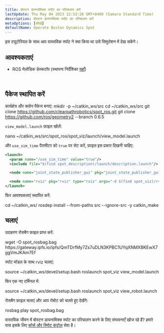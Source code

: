 ```yaml
---
title: बोस्टन डायनामिक्स स्पॉट का परिचालन करें
lastUpdate: Thu May 04 2023 12:53:28 GMT+0400 (Samara Standard Time)
description: बोस्टन डायनामिक्स स्पॉट का परिचालन करें
metaOptions: [सीखें]
defaultName: Operate Boston Dynamics Spot
---
```


इस ट्यूटोरियल के साथ आप वास्तविक स्पॉट ने क्या किया था उसे सिमुलेशन में देख सकेंगे।

## आवश्यकताएं

* ROS मेलोडिक डेस्कटॉप (स्थापना निर्देशिका [यहाँ](http://wiki.ros.org/melodic/Installation/Ubuntu))

<br/>

## पैकेज स्थापित करें

कार्यक्षेत्र और क्लोन पैकेज बनाएं:
<LessonCodeWrapper language="bash">
mkdir -p ~/catkin_ws/src
cd ~/catkin_ws/src
git clone https://github.com/clearpathrobotics/spot_ros.git
git clone https://github.com/ros/geometry2 --branch 0.6.5
</LessonCodeWrapper>

`view_model.launch` फ़ाइल खोलें:

<LessonCodeWrapper language="bash" codeClass="big-code">
nano ~/catkin_ws/src/spot_ros/spot_viz/launch/view_model.launch
</LessonCodeWrapper>



और `use_sim_time` पैरामीटर को `true` पर सेट करें, फ़ाइल इस प्रकार दिखनी चाहिए:

```xml
<launch>
  <param name="/use_sim_time" value="true"/>
  <include file="$(find spot_description)/launch/description.launch"/>

  <node name="joint_state_publisher_gui" pkg="joint_state_publisher_gui" type="joint_state_publisher_gui" />

  <node name="rviz" pkg="rviz" type="rviz" args="-d $(find spot_viz)/rviz/model.rviz" />
</launch>
```

फिर आवश्यकताएं स्थापित करें:

<LessonCodeWrapper language="bash">
cd ~/catkin_ws/
rosdep install --from-paths src --ignore-src -y
catkin_make
</LessonCodeWrapper>

## चलाएं

उदाहरण रोसबैग फ़ाइल प्राप्त करें:

<LessonCodeWrapper language="bash" codeClass="big-code">
wget -O spot_rosbag.bag https://gateway.ipfs.io/ipfs/QmTDrfMy7Zs7uDLN3KPBC1UYqXNMXBKEwX7ggVmJKAm7Ef
</LessonCodeWrapper>

स्पॉट मॉडल के साथ rviz चलाएं:

<LessonCodeWrapper language="bash">
source ~/catkin_ws/devel/setup.bash
roslaunch spot_viz view_model.launch
</LessonCodeWrapper>

फिर एक नए टर्मिनल में:

<LessonCodeWrapper language="bash">
source ~/catkin_ws/devel/setup.bash
roslaunch spot_viz view_robot.launch
</LessonCodeWrapper>

<LessonImages imageClasses="mb" src="spot-try-it-out/spot.jpg" alt="spot_viz"/>


रोसबैग फ़ाइल चलाएं और आप रोबोट को चलते हुए देखेंगे:

<LessonCodeWrapper language="bash">
rosbag play spot_rosbag.bag
</LessonCodeWrapper>

<LessonImages imageClasses="mb" src="spot-try-it-out/spot2.jpg" alt="spot_viz"/>


वास्तविक जीवन में बोस्टन डायनामिक्स स्पॉट का परिचालन करने के लिए संभावनाएँ खोज रहे हैं? हमारे पास इसके लिए [कोर्स और रिमोट कंट्रोल](/online-courses/boston-dynamics-course/) सेवा है।